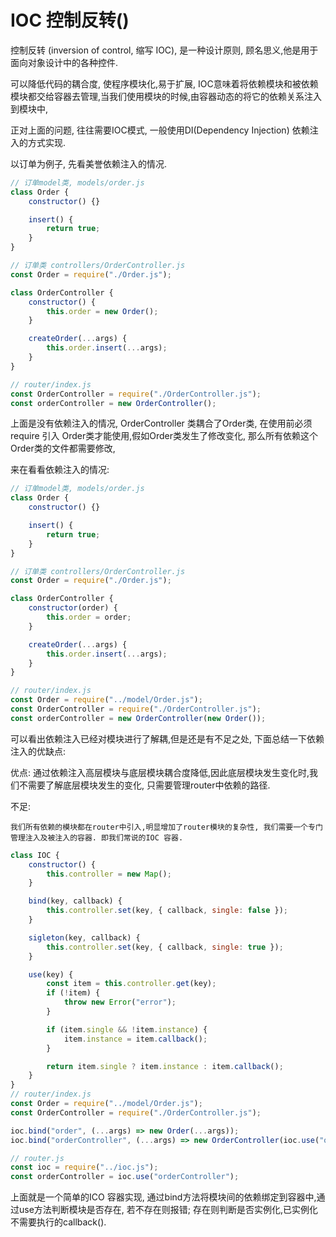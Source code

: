 # IOC 控制反转()

控制反转 (inversion of control, 缩写 IOC), 是一种设计原则, 顾名思义,他是用于面向对象设计中的各种控件.

可以降低代码的耦合度, 使程序模块化,易于扩展, IOC意味着将依赖模块和被依赖模块都交给容器去管理,当我们使用模块的时候,由容器动态的将它的依赖关系注入到模块中,

正对上面的问题, 往往需要IOC模式, 一般使用DI(Dependency Injection) 依赖注入的方式实现.


以订单为例子, 先看美誉依赖注入的情况.

```js
// 订单model类, models/order.js
class Order {
    constructor() {}

    insert() {
        return true;
    }
}

// 订单类 controllers/OrderController.js
const Order = require("./Order.js");

class OrderController {
    constructor() {
        this.order = new Order();
    }

    createOrder(...args) {
        this.order.insert(...args);
    }
}

// router/index.js
const OrderController = require("./OrderController.js");
const orderController = new OrderController();
```

上面是没有依赖注入的情况, OrderController 类耦合了Order类, 在使用前必须require 引入 Order类才能使用,假如Order类发生了修改变化, 那么所有依赖这个Order类的文件都需要修改,

来在看看依赖注入的情况:

```js
// 订单model类, models/order.js
class Order {
    constructor() {}

    insert() {
        return true;
    }
}

// 订单类 controllers/OrderController.js
const Order = require("./Order.js");

class OrderController {
    constructor(order) {
        this.order = order;
    }

    createOrder(...args) {
        this.order.insert(...args);
    }
}

// router/index.js
const Order = require("../model/Order.js");
const OrderController = require("./OrderController.js");
const orderController = new OrderController(new Order());
```

可以看出依赖注入已经对模块进行了解耦,但是还是有不足之处, 下面总结一下依赖注入的优缺点:

优点: 通过依赖注入高层模块与底层模块耦合度降低,因此底层模块发生变化时,我们不需要了解底层模块发生的变化, 只需要管理router中依赖的路径.

不足: 

    我们所有依赖的模块都在router中引入,明显增加了router模块的复杂性, 我们需要一个专门管理注入及被注入的容器. 即我们常说的IOC 容器.

```js
class IOC {
    constructor() {
        this.controller = new Map();
    }

    bind(key, callback) {
        this.controller.set(key, { callback, single: false });
    }

    sigleton(key, callback) {
        this.controller.set(key, { callback, single: true });
    }

    use(key) {
        const item = this.controller.get(key);
        if (!item) {
            throw new Error("error");
        }

        if (item.single && !item.instance) {
            item.instance = item.callback();
        }

        return item.single ? item.instance : item.callback();
    }
}
// router/index.js
const Order = require("../model/Order.js");
const OrderController = require("./OrderController.js");

ioc.bind("order", (...args) => new Order(...args));
ioc.bind("orderController", (...args) => new OrderController(ioc.use("order")));

// router.js
const ioc = require("../ioc.js");
const orderController = ioc.use("orderController");
```

上面就是一个简单的ICO 容器实现, 通过bind方法将模块间的依赖绑定到容器中,通过use方法判断模块是否存在,
若不存在则报错;
存在则判断是否实例化,已实例化不需要执行的callback().